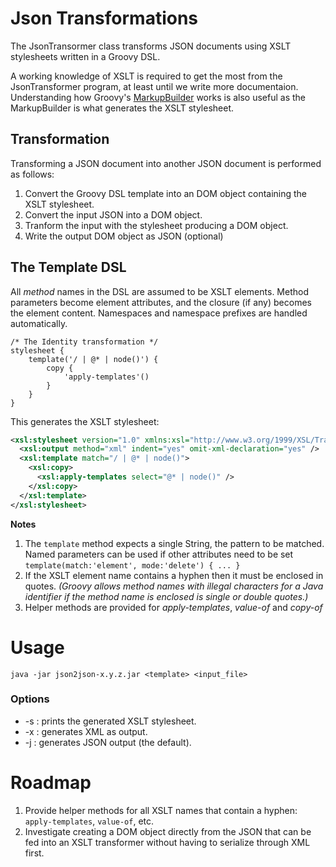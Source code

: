 # Json Transformations

The JsonTransormer class transforms JSON documents using XSLT stylesheets 
written in a Groovy DSL.

A working knowledge of XSLT is required to get the most from the JsonTransformer
program, at least until we write more documentaion.  Understanding how
Groovy's [MarkupBuilder](http://docs.groovy-lang.org/latest/html/api/groovy/xml/MarkupBuilder.html)
works is also useful as the MarkupBuilder is what generates the XSLT stylesheet.

## Transformation

Transforming a JSON document into another JSON document is performed as follows:

1. Convert the Groovy DSL template into an DOM object containing the XSLT stylesheet.
2. Convert the input JSON into a DOM object.
3. Tranform the input with the stylesheet producing a DOM object.
4. Write the output DOM object as JSON (optional)

## The Template DSL

All *method* names in the DSL are assumed to be XSLT elements. Method parameters
become element attributes, and the closure (if any) becomes the element content.
Namespaces and namespace prefixes are handled automatically.
                                                               
  

```
/* The Identity transformation */
stylesheet {
    template('/ | @* | node()') {
        copy {
            'apply-templates'()
        }
    }
}
```


This generates the XSLT stylesheet:

```xml
<xsl:stylesheet version="1.0" xmlns:xsl="http://www.w3.org/1999/XSL/Transform" xmlns:list="http://www.lappsgrid.org/ns/json2json/list">
  <xsl:output method="xml" indent="yes" omit-xml-declaration="yes" />
  <xsl:template match="/ | @* | node()">
    <xsl:copy>
      <xsl:apply-templates select="@* | node()" />
    </xsl:copy>
  </xsl:template>
</xsl:stylesheet>
```

**Notes**

1. The `template` method expects a single String, the pattern to be matched.
Named parameters can be used if other attributes need to be set<br/>
`template(match:'element', mode:'delete') { ... }`
1. If the XSLT element name contains a hyphen then it must be enclosed in quotes.
*(Groovy allows method names with illegal characters for a Java identifier if
the method name is enclosed is single or double quotes.)*
1. Helper methods are provided for *apply-templates*, *value-of* and *copy-of*


# Usage

`java -jar json2json-x.y.z.jar <template> <input_file>`

### Options
* -s : prints the generated XSLT stylesheet.
* -x : generates XML as output.
* -j : generates JSON output (the default).

# Roadmap

1. Provide helper methods for all XSLT names that contain a hyphen: `apply-templates`,
`value-of`, etc.
1. Investigate creating a DOM object directly from the JSON that can be 
fed into an XSLT transformer without having to serialize through XML first.